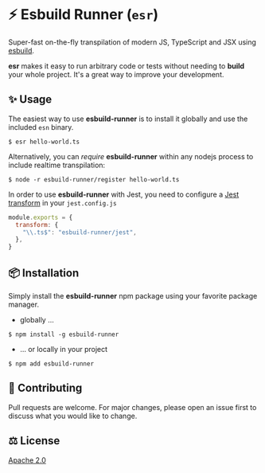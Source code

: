 # :zap: Esbuild Runner (`esr`)

Super-fast on-the-fly transpilation of modern JS, TypeScript and JSX using [esbuild](https://github.com/evanw/esbuild).

**esr** makes it easy to run arbitrary code or tests without needing to **build** your whole project. It's a great way to improve your development.

## ✨ Usage

The easiest way to use **esbuild-runner** is to install it globally and use the included `esn` binary.

```shell
$ esr hello-world.ts
```

Alternatively, you can *require* **esbuild-runner** within any nodejs process to include realtime transpilation:

```shell
$ node -r esbuild-runner/register hello-world.ts
```

In order to use **esbuild-runner** with Jest, you need to configure a [Jest transform](https://jestjs.io/docs/en/configuration.html#transform-objectstring-pathtotransformer--pathtotransformer-object) in your `jest.config.js`

```js
module.exports = {
  transform: {
    "\\.ts$": "esbuild-runner/jest",
  },
}
```

## 📦 Installation

Simply install the **esbuild-runner** npm package using your favorite package manager.

* globally ...
  
```shell
$ npm install -g esbuild-runner
```

* ... or locally in your project
  
```shell
$ npm add esbuild-runner
```

## 👋 Contributing

Pull requests are welcome. For major changes, please open an issue first to discuss what you would like to change.

## ⚖ License

[Apache 2.0](https://github.com/folke/esbuild-runner/blob/master/LICENSE)

<!-- markdownlint-disable-file MD014 MD033 -->
